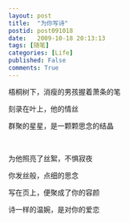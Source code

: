 ```yaml
---
layout: post
title:  "为你写诗"
postid: post091018
date:   2009-10-18 20:13:13
tags: [随笔]
categories: [Life]
published: False
comments: True
---
```


梧桐树下，消瘦的男孩握着萧条的笔

刻录在叶上，他的情丝

群聚的星星，是一颗颗思念的结晶

<!--more-->

<br>

为他照亮了丝絮，不惧寂夜

你发丝般，点细的思念

写在页上，便聚成了你的容颜

诗一样的温婉，是对你的爱恋